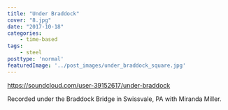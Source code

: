 ```yaml
---
title: "Under Braddock"
cover: "8.jpg"
date: "2017-10-18"
categories:
    - time-based
tags:
    - steel
posttype: 'normal'
featuredImage: '../post_images/under_braddock_square.jpg'
---
```


https://soundcloud.com/user-39152617/under-braddock

Recorded under the Braddock Bridge in Swissvale, PA with Miranda Miller.
